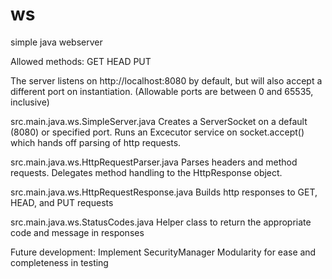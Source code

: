 # ws
simple java webserver

Allowed methods:
GET
HEAD
PUT

The server listens on http://localhost:8080 by default, but will also accept a different port on instantiation. (Allowable ports are between 0 and 65535, inclusive)

src.main.java.ws.SimpleServer.java
Creates a ServerSocket on a default (8080) or specified port. Runs an Excecutor service on socket.accept() which hands off parsing of http requests.

src.main.java.ws.HttpRequestParser.java
Parses headers and method requests. Delegates method handling to the HttpResponse object.

src.main.java.ws.HttpRequestResponse.java
Builds http responses to GET, HEAD, and PUT requests

src.main.java.ws.StatusCodes.java
Helper class to return the appropriate code and message in responses

Future development:
Implement SecurityManager
Modularity for ease and completeness in testing
